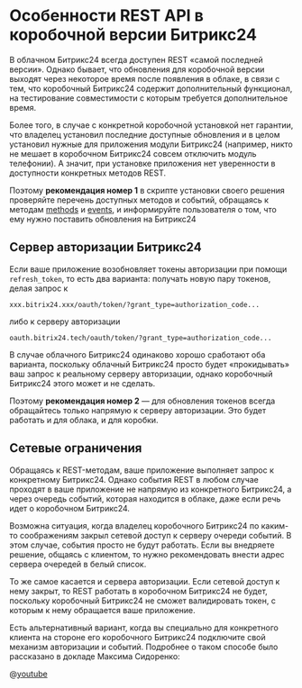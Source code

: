 # Особенности REST API в коробочной версии Битрикс24

В облачном Битрикс24 всегда доступен REST «самой последней версии». Однако бывает, что обновления для коробочной версии выходят через некоторое время после появления в облаке, в связи с тем, что коробочный Битрикс24 содержит дополнительный функционал, на тестирование совместимости с которым требуется дополнительное время.

Более того, в случае с конкретной коробочной установкой нет гарантии, что владелец установил последние доступные обновления и в целом установил нужные для приложения модули Битрикс24 (например, никто не мешает в коробочном Битрикс24 совсем отключить модуль телефонии). А значит, при установке приложения нет уверенности в доступности конкретных методов REST.

Поэтому **рекомендация номер 1** в скрипте установки своего решения проверяйте перечень доступных методов и событий, обращаясь к методам [methods](../../common/system/methods.md) и [events](../../events/index.md), и информируйте пользователя о том, что ему нужно поставить обновления на Битрикс24

## Сервер авторизации Битрикс24

Если ваше приложение возобновляет токены авторизации при помощи `refresh_token`, то есть два варианта: получать новую пару токенов, делая запрос к

```
xxx.bitrix24.xxx/oauth/token/?grant_type=authorization_code...
```

либо к серверу авторизации

```
oauth.bitrix24.tech/oauth/token/?grant_type=authorization_code...
```

В случае облачного Битрикс24 одинаково хорошо сработают оба варианта, поскольку облачный Битрикс24 просто будет «прокидывать» ваш запрос к реальному серверу авторизации, однако коробочный Битрикс24 этого может и не сделать.

Поэтому **рекомендация номер 2** — для обновления токенов всегда обращайтесь только напрямую к серверу авторизации. Это будет работать и для облака, и для коробки.

## Сетевые ограничения

Обращаясь к REST-методам, ваше приложение выполняет запрос к конкретному Битрикс24. Однако события REST в любом случае проходят в ваше приложение не напрямую из конкретного Битрикс24, а через очередь событий, которая находится в облаке, даже если речь идет о коробочном Битрикс24.

Возможна ситуация, когда владелец коробочного Битрикс24 по каким-то соображениям закрыл сетевой доступ к серверу очереди событий. В этом случае, события просто не будут работать. Если вы внедряете решение, общаясь с клиентом, то нужно рекомендовать внести адрес сервера очередей в белый список.

То же самое касается и сервера авторизации. Если сетевой доступ к нему закрыт, то REST работать в коробочном Битрикс24 не будет, поскольку коробочный Битрикс24 не сможет валидировать токен, с которым к нему обращается ваше приложение.

Есть альтернативный вариант, когда вы специально для конкретного клиента на стороне его коробочного Битрикс24 подключите свой механизм авторизации и событий. Подробнее о таком способе было рассказано в докладе Максима Сидоренко:

@[youtube](https://www.youtube.com/watch?v=MtTVF9Vf0Wo)
